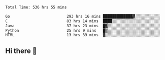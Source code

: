 <!--START_SECTION:waka-->

```txt
Total Time: 536 hrs 55 mins

Go                         293 hrs 16 mins █████████████▓░░░░░░░░░░░   54.54 %
C                          83 hrs 14 mins  ████░░░░░░░░░░░░░░░░░░░░░   15.48 %
Java                       37 hrs 23 mins  █▓░░░░░░░░░░░░░░░░░░░░░░░   06.95 %
Python                     25 hrs 9 mins   █▒░░░░░░░░░░░░░░░░░░░░░░░   04.68 %
HTML                       13 hrs 39 mins  ▓░░░░░░░░░░░░░░░░░░░░░░░░   02.54 %
```

<!--END_SECTION:waka-->

## Hi there 👋

<!--
**prorok210/prorok210** is a ✨ _special_ ✨ repository because its `README.md` (this file) appears on your GitHub profile.

Here are some ideas to get you started:

- 🔭 I’m currently working on ...
- 🌱 I’m currently learning ...
- 👯 I’m looking to collaborate on ...
- 🤔 I’m looking for help with ...
- 💬 Ask me about ...
- 📫 How to reach me: ...
- 😄 Pronouns: ...
- ⚡ Fun fact: ...
-->

